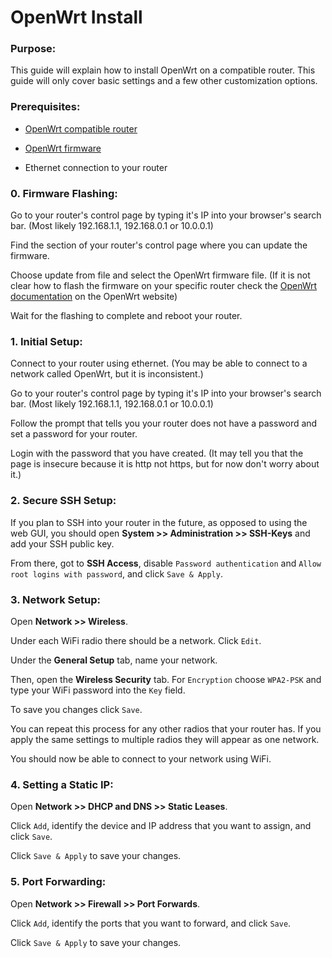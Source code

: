# OpenWrt Install

### Purpose:

This guide will explain how to install OpenWrt on a compatible router. This guide will only cover basic settings and a few other customization options.

### Prerequisites:

* [OpenWrt compatible router](https://openwrt.org/supported_devices)

* [OpenWrt firmware](https://openwrt.org/downloads)

* Ethernet connection to your router

### 0. Firmware Flashing:

Go to your router's control page by typing it's IP into your browser's search bar. (Most likely 192.168.1.1, 192.168.0.1 or 10.0.0.1)

Find the section of your router's control page where you can update the firmware.

Choose update from file and select the OpenWrt firmware file. (If it is not clear how to flash the firmware on your specific router check the [OpenWrt documentation](https://openwrt.org/docs/start) on the OpenWrt website)

Wait for the flashing to complete and reboot your router.

### 1. Initial Setup:

Connect to your router using ethernet. (You may be able to connect to a network called OpenWrt, but it is inconsistent.)

Go to your router's control page by typing it's IP into your browser's search bar. (Most likely 192.168.1.1, 192.168.0.1 or 10.0.0.1)

Follow the prompt that tells you your router does not have a password and set a password for your router.

Login with the password that you have created. (It may tell you that the page is insecure because it is http not https, but for now don't worry about it.)

### 2. Secure SSH Setup:

If you plan to SSH into your router in the future, as opposed to using the web GUI, you should open **System >> Administration >> SSH-Keys** and add your SSH public key.

From there, got to **SSH Access**, disable `Password authentication` and `Allow root logins with password`, and click `Save & Apply`.

### 3. Network Setup:

Open **Network >> Wireless**.

Under each WiFi radio there should be a network. Click `Edit`.

Under the **General Setup** tab, name your network.

Then, open the **Wireless Security** tab. For `Encryption` choose `WPA2-PSK` and type your WiFi password into the `Key` field.

To save you changes click `Save`.

You can repeat this process for any other radios that your router has. If you apply the same settings to multiple radios they will appear as one network.

You should now be able to connect to your network using WiFi.

### 4. Setting a Static IP:

Open **Network >> DHCP and DNS >> Static Leases**.

Click `Add`, identify the device and IP address that you want to assign, and click `Save`.

Click `Save & Apply` to save your changes.

### 5. Port Forwarding:

Open **Network >> Firewall >> Port Forwards**.

Click `Add`, identify the ports that you want to forward, and click `Save`.

Click `Save & Apply` to save your changes.
